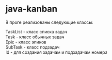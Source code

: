 # java-kanban

В проге реализованы следующие классы:  
  
TaskList - класс списка задач  
Task - класс обычных задач  
Epic - класс эпиков  
SubTask - класс подзадач  
Id - для создания задачам и подзадачам номера  

